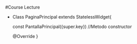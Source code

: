 #Course Lecture 

* Class PaginaPrincipal extends StatelessWidget{

    const PantallaPrincipal({super.key}) //Metodo constructor


    @Override
}